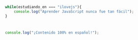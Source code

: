```javascript
while(estudiando_en === "ilovejs"){
    console.log("Aprender JavaScript nunca fue tan fácil");
}
````
#
```javascript
console.log("¡Contenido 100% en español!");
````